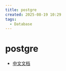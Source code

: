 ```yaml
---
title: postgre
created: 2025-08-19 10:29
tags:
  - Database
---
```



<!-- markdownlint-disable MD025 -->

# postgre

- [中文文档](http://www.postgres.cn/docs)
